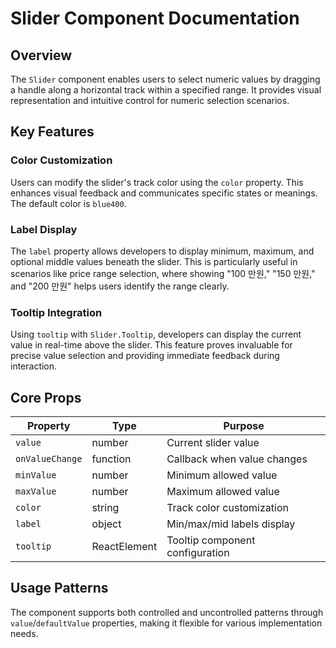 # Slider Component Documentation

## Overview

The `Slider` component enables users to select numeric values by dragging a handle along a horizontal track within a specified range. It provides visual representation and intuitive control for numeric selection scenarios.

## Key Features

### Color Customization
Users can modify the slider's track color using the `color` property. This enhances visual feedback and communicates specific states or meanings. The default color is `blue400`.

### Label Display
The `label` property allows developers to display minimum, maximum, and optional middle values beneath the slider. This is particularly useful in scenarios like price range selection, where showing "100 만원," "150 만원," and "200 만원" helps users identify the range clearly.

### Tooltip Integration
Using `tooltip` with `Slider.Tooltip`, developers can display the current value in real-time above the slider. This feature proves invaluable for precise value selection and providing immediate feedback during interaction.

## Core Props

| Property | Type | Purpose |
|----------|------|---------|
| `value` | number | Current slider value |
| `onValueChange` | function | Callback when value changes |
| `minValue` | number | Minimum allowed value |
| `maxValue` | number | Maximum allowed value |
| `color` | string | Track color customization |
| `label` | object | Min/max/mid labels display |
| `tooltip` | ReactElement | Tooltip component configuration |

## Usage Patterns

The component supports both controlled and uncontrolled patterns through `value`/`defaultValue` properties, making it flexible for various implementation needs.
